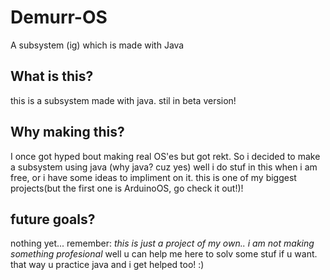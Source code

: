 # Demurr-OS
A subsystem (ig) which is made with Java

## What is this?
this is a subsystem made with java. stil in beta version!

## Why making this?
I once got hyped bout making real OS'es but got rekt. So i decided to make a subsystem using java (why java? cuz yes)
well i do stuf in this when i am free, or i have some ideas to impliment on it. this is one of my biggest projects(but the first one is ArduinoOS, go check it out!)!

## future goals?
nothing yet... remember: *this is just a project of my own.. i am not making something profesional*
well u can help me here to solv some stuf if u want. that way u practice java and i get helped too! :)
